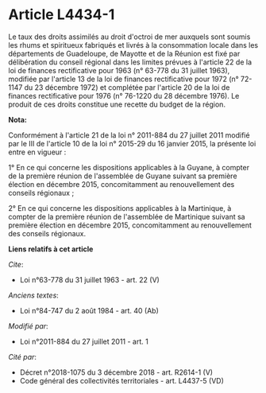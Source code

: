 # Article L4434-1

Le taux des droits assimilés au droit d'octroi de mer auxquels sont soumis les rhums et spiritueux fabriqués et livrés à la
consommation locale dans les départements de Guadeloupe, de Mayotte et de la Réunion est fixé par délibération du conseil
régional dans les limites prévues à l'article 22 de la loi de finances rectificative pour 1963 (n° 63-778 du 31 juillet
1963), modifiée par l'article 13 de la loi de finances rectificative pour 1972 (n° 72-1147 du 23 décembre 1972) et complétée
par l'article 20 de la loi de finances rectificative pour 1976 (n° 76-1220 du 28 décembre 1976). Le produit de ces droits
constitue une recette du budget de la région.

**Nota:**

Conformément à l'article 21 de la loi n° 2011-884 du 27 juillet 2011 modifié par le III de l'article 10 de la loi n° 2015-29
du 16 janvier 2015, la présente loi entre en vigueur :

1° En ce qui concerne les dispositions applicables à la Guyane, à compter de la première réunion de l'assemblée de Guyane
suivant sa première élection en décembre 2015, concomitamment au renouvellement des conseils régionaux ;

2° En ce qui concerne les dispositions applicables à la Martinique, à compter de la première réunion de l'assemblée de
Martinique suivant sa première élection en décembre 2015, concomitamment au renouvellement des conseils régionaux.

**Liens relatifs à cet article**

_Cite_:

  - Loi n°63-778 du 31 juillet 1963 - art. 22 (V)

_Anciens textes_:

  - Loi n°84-747 du 2 août 1984 - art. 40 (Ab)

_Modifié par_:

  - Loi n°2011-884 du 27 juillet 2011 - art. 1

_Cité par_:

  - Décret n°2018-1075 du 3 décembre 2018 - art. R2614-1 (V)
  - Code général des collectivités territoriales - art. L4437-5 (VD)
